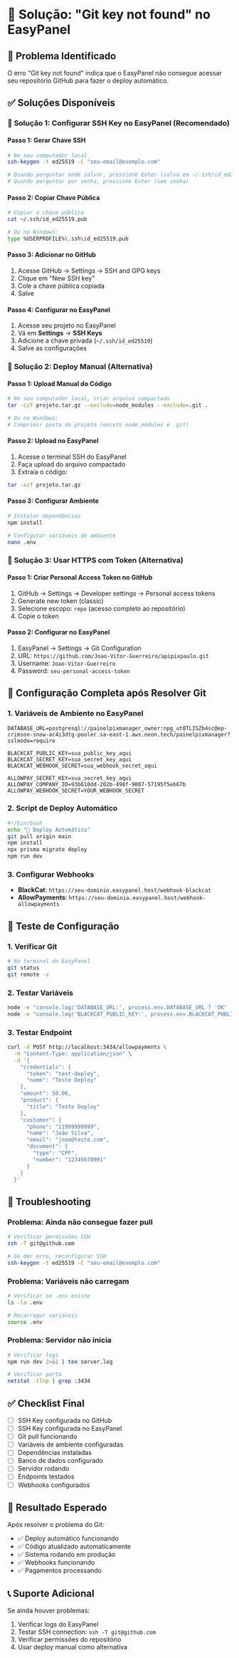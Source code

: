 # 🔑 Solução: "Git key not found" no EasyPanel

## 🚨 **Problema Identificado**
O erro "Git key not found" indica que o EasyPanel não consegue acessar seu repositório GitHub para fazer o deploy automático.

## ✅ **Soluções Disponíveis**

### 🎯 **Solução 1: Configurar SSH Key no EasyPanel (Recomendado)**

#### **Passo 1: Gerar Chave SSH**
```bash
# No seu computador local
ssh-keygen -t ed25519 -C "seu-email@exemplo.com"

# Quando perguntar onde salvar, pressione Enter (salva em ~/.ssh/id_ed25519)
# Quando perguntar por senha, pressione Enter (sem senha)
```

#### **Passo 2: Copiar Chave Pública**
```bash
# Copiar a chave pública
cat ~/.ssh/id_ed25519.pub

# Ou no Windows:
type %USERPROFILE%\.ssh\id_ed25519.pub
```

#### **Passo 3: Adicionar no GitHub**
1. Acesse GitHub → Settings → SSH and GPG keys
2. Clique em "New SSH key"
3. Cole a chave pública copiada
4. Salve

#### **Passo 4: Configurar no EasyPanel**
1. Acesse seu projeto no EasyPanel
2. Vá em **Settings** → **SSH Keys**
3. Adicione a chave privada (`~/.ssh/id_ed25519`)
4. Salve as configurações

### 🎯 **Solução 2: Deploy Manual (Alternativa)**

#### **Passo 1: Upload Manual do Código**
```bash
# No seu computador local, criar arquivo compactado
tar -czf projeto.tar.gz --exclude=node_modules --exclude=.git .

# Ou no Windows:
# Comprimir pasta do projeto (exceto node_modules e .git)
```

#### **Passo 2: Upload no EasyPanel**
1. Acesse o terminal SSH do EasyPanel
2. Faça upload do arquivo compactado
3. Extraia o código:
```bash
tar -xzf projeto.tar.gz
```

#### **Passo 3: Configurar Ambiente**
```bash
# Instalar dependências
npm install

# Configurar variáveis de ambiente
nano .env
```

### 🎯 **Solução 3: Usar HTTPS com Token (Alternativa)**

#### **Passo 1: Criar Personal Access Token no GitHub**
1. GitHub → Settings → Developer settings → Personal access tokens
2. Generate new token (classic)
3. Selecione escopo: `repo` (acesso completo ao repositório)
4. Copie o token

#### **Passo 2: Configurar no EasyPanel**
1. EasyPanel → Settings → Git Configuration
2. URL: `https://github.com/Joao-Vitor-Guerreiro/apipixpaulo.git`
3. Username: `Joao-Vitor-Guerreiro`
4. Password: `seu-personal-access-token`

## 🔧 **Configuração Completa após Resolver Git**

### **1. Variáveis de Ambiente no EasyPanel**
```env
DATABASE_URL=postgresql://painelpixmanager_owner:npg_ut0TLISZb4sc@ep-crimson-snow-ac4i3dtg-pooler.sa-east-1.aws.neon.tech/painelpixmanager?sslmode=require

BLACKCAT_PUBLIC_KEY=sua_public_key_aqui
BLACKCAT_SECRET_KEY=sua_secret_key_aqui
BLACKCAT_WEBHOOK_SECRET=sua_webhook_secret_aqui

ALLOWPAY_SECRET_KEY=sua_secret_key_aqui
ALLOWPAY_COMPANY_ID=93b610dd-202b-498f-9007-57195f5eb67b
ALLOWPAY_WEBHOOK_SECRET=YOUR_WEBHOOK_SECRET
```

### **2. Script de Deploy Automático**
```bash
#!/bin/bash
echo "🚀 Deploy Automático"
git pull origin main
npm install
npx prisma migrate deploy
npm run dev
```

### **3. Configurar Webhooks**
- **BlackCat**: `https://seu-dominio.easypanel.host/webhook-blackcat`
- **AllowPayments**: `https://seu-dominio.easypanel.host/webhook-allowpayments`

## 🧪 **Teste de Configuração**

### **1. Verificar Git**
```bash
# No terminal do EasyPanel
git status
git remote -v
```

### **2. Testar Variáveis**
```bash
node -e "console.log('DATABASE_URL:', process.env.DATABASE_URL ? 'OK' : 'ERRO')"
node -e "console.log('BLACKCAT_PUBLIC_KEY:', process.env.BLACKCAT_PUBLIC_KEY ? 'OK' : 'ERRO')"
```

### **3. Testar Endpoint**
```bash
curl -X POST http://localhost:3434/allowpayments \
  -H "Content-Type: application/json" \
  -d '{
    "credentials": {
      "token": "test-deploy",
      "name": "Teste Deploy"
    },
    "amount": 50.00,
    "product": {
      "title": "Teste Deploy"
    },
    "customer": {
      "phone": "11999999999",
      "name": "João Silva",
      "email": "joao@teste.com",
      "document": {
        "type": "CPF",
        "number": "12345678901"
      }
    }
  }'
```

## 🚨 **Troubleshooting**

### **Problema: Ainda não consegue fazer pull**
```bash
# Verificar permissões SSH
ssh -T git@github.com

# Se der erro, reconfigurar SSH
ssh-keygen -t ed25519 -C "seu-email@exemplo.com"
```

### **Problema: Variáveis não carregam**
```bash
# Verificar se .env existe
ls -la .env

# Recarregar variáveis
source .env
```

### **Problema: Servidor não inicia**
```bash
# Verificar logs
npm run dev 2>&1 | tee server.log

# Verificar porta
netstat -tlnp | grep :3434
```

## ✅ **Checklist Final**

- [ ] SSH Key configurada no GitHub
- [ ] SSH Key configurada no EasyPanel
- [ ] Git pull funcionando
- [ ] Variáveis de ambiente configuradas
- [ ] Dependências instaladas
- [ ] Banco de dados configurado
- [ ] Servidor rodando
- [ ] Endpoints testados
- [ ] Webhooks configurados

## 🎯 **Resultado Esperado**

Após resolver o problema do Git:
- ✅ Deploy automático funcionando
- ✅ Código atualizado automaticamente
- ✅ Sistema rodando em produção
- ✅ Webhooks funcionando
- ✅ Pagamentos processando

## 📞 **Suporte Adicional**

Se ainda houver problemas:
1. Verificar logs do EasyPanel
2. Testar SSH connection: `ssh -T git@github.com`
3. Verificar permissões do repositório
4. Usar deploy manual como alternativa


